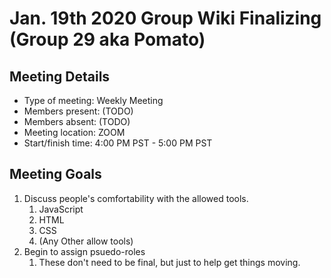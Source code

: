 # Jan. 19th 2020 Group Wiki Finalizing (Group 29 aka Pomato)

## Meeting Details

- Type of meeting: Weekly Meeting
- Members present: (TODO)
- Members absent: (TODO)
- Meeting location: ZOOM
- Start/finish time: 4:00 PM PST - 5:00 PM PST

## Meeting Goals

1. Discuss people's comfortability with the allowed tools.
   1. JavaScript
   2. HTML
   3. CSS
   4. (Any Other allow tools)
2. Begin to assign psuedo-roles
   1. These don't need to be final, but just to help get things moving.
